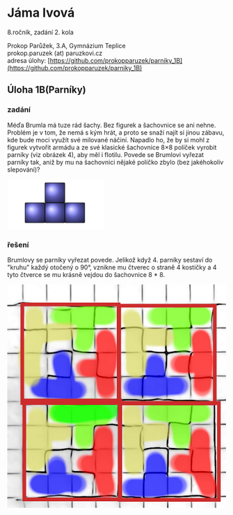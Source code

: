 # Jáma lvová
8.ročník, zadání 2. kola

Prokop Parůžek, 3.A, Gymnázium Teplice  
prokop.paruzek (at) paruzkovi.cz  
adresa úlohy: [https://github.com/prokopparuzek/parniky_1B](https://github.com/prokopparuzek/parniky_1B)
## Úloha 1B(Parníky)

### zadání

Méďa Brumla má tuze rád šachy. Bez figurek a šachovnice se ani nehne. Problém je v tom, že nemá s kým hrát, a proto se snaží najít si jinou
zábavu, kde bude moci využít své milované náčiní. Napadlo ho, že by si mohl z figurek vytvořit armádu a ze své klasické šachovnice 8×8
políček vyrobit parníky (viz obrázek 4), aby měl i flotilu.
Povede se Brumlovi vyřezat parníky tak, aniž by mu na šachovnici nějaké políčko zbylo (bez jakéhokoliv slepování)?


![Parnik](./images/1B_parniky.png)


### řešení

Brumlovy se parníky vyřezat povede. Jelikož když 4. parníky sestaví do "kruhu" každý otočený o 90°, 
vznikne mu čtverec o straně 4 kostičky a 4 tyto čtverce se mu krásně vejdou do šachovnice 8 * 8.

![dukaz](./images/parniky_rozmisteni.png)
